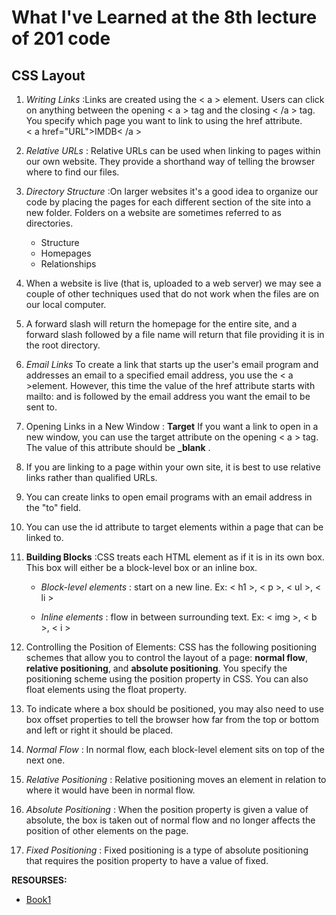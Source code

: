 # What I've Learned at the 8th lecture of 201 code

## CSS Layout

1. *Writing Links* :Links are created using the < a > element. Users can click on anything between the opening < a > tag and the closing < /a > tag. You specify which page you want to link to using the href attribute.  
 < a  href="URL">IMDB< /a >

2. *Relative URLs* : Relative URLs can be used when linking to pages within our own website. They provide a shorthand way of telling the browser where to find our files.

3. *Directory Structure* :On larger websites it's a good idea to organize our code by placing the pages for each different section of the site into a new folder. Folders on a website are sometimes referred to as directories.

   - Structure
   - Homepages
   - Relationships

4. When a website is live (that is, uploaded to a web server) we may see a couple of other techniques used that do not 
work when the files are on our local computer.

5. A forward slash will return the homepage for the entire site, and a forward slash followed by a file name will return that file providing it is in the root directory.

6. *Email Links*
To create a link that starts up the user's email program and addresses an email to a specified email address, you use the < a >element. However, this time the value of the href attribute starts with mailto: and is followed by the email address you want the email to be sent to.

7. Opening Links in a New Window : 
**Target**  If you want a link to open in a new window, you can use the target attribute on the opening < a > tag. The value of this attribute should be **_blank** .

8. If you are linking to a page within your own site, it is best to use relative links rather than qualified URLs.

9. You can create links to open email programs with an email address in the "to" field.

10. You can use the id attribute to target elements within a page that can be linked to.

11. **Building Blocks** :CSS treats each HTML element as if it is in its own box. This box will either be a block-level
box or an inline box.

     - *Block-level elements* : start on a new line. Ex: < h1 >, < p >, < ul >, < li >


     - *Inline elements* : flow in between surrounding text. Ex: < img >, < b >, < i >


12. Controlling the Position of Elements: CSS has the following positioning schemes that allow you to control the layout of a page: **normal flow**, **relative positioning**, and **absolute positioning**. You specify the positioning scheme using the position property in CSS. You can also float elements using the float property.

13. To indicate where a box should be positioned, you may also need to use box offset properties to tell the browser how far from the top or bottom and left or right it should be placed.

14. *Normal Flow* : In normal flow, each block-level element sits on top of the next one.

15. *Relative Positioning* : Relative positioning moves an element in relation to where it would have been in normal flow.


16. *Absolute Positioning* : When the position property is given a value of absolute, the box is taken out of normal 
flow and no longer affects the position of other elements on the page.

17. *Fixed Positioning* : Fixed positioning is a type of absolute positioning that requires the position property 
to have a value of fixed.


**RESOURSES:**

- [Book1](https://alqudscollege-my.sharepoint.com/personal/advtech_ltuc_com/_layouts/15/onedrive.aspx?id=%2Fpersonal%2Fadvtech%5Fltuc%5Fcom%2FDocuments%2FAcademia%2FCourses%2FCode%20Fellows%20Courses%2FE%2Dbooks%2FHTML%20CSS%2Epdf&parent=%2Fpersonal%2Fadvtech%5Fltuc%5Fcom%2FDocuments%2FAcademia%2FCourses%2FCode%20Fellows%20Courses%2FE%2Dbooks&originalPath=aHR0cHM6Ly9hbHF1ZHNjb2xsZWdlLW15LnNoYXJlcG9pbnQuY29tLzpiOi9nL3BlcnNvbmFsL2FkdnRlY2hfbHR1Y19jb20vRVRES1VTSXQ5QnhLbWw5Mm5lUXFzTG9CN1dUTEZPNzB2Y3NtUThJLUhsUlRFUT9ydGltZT1BQ1lpYnhvZTJVZw)
